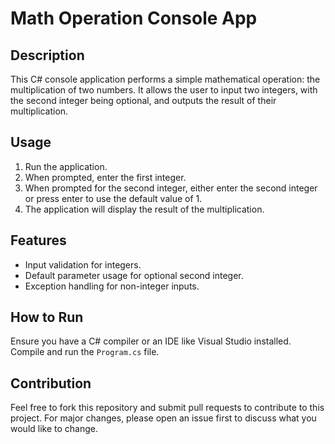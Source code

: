 # Math Operation Console App

## Description
This C# console application performs a simple mathematical operation: the multiplication of two numbers. It allows the user to input two integers, with the second integer being optional, and outputs the result of their multiplication.

## Usage
1. Run the application.
2. When prompted, enter the first integer.
3. When prompted for the second integer, either enter the second integer or press enter to use the default value of 1.
4. The application will display the result of the multiplication.

## Features
- Input validation for integers.
- Default parameter usage for optional second integer.
- Exception handling for non-integer inputs.

## How to Run
Ensure you have a C# compiler or an IDE like Visual Studio installed. Compile and run the `Program.cs` file.

## Contribution
Feel free to fork this repository and submit pull requests to contribute to this project. For major changes, please open an issue first to discuss what you would like to change.
